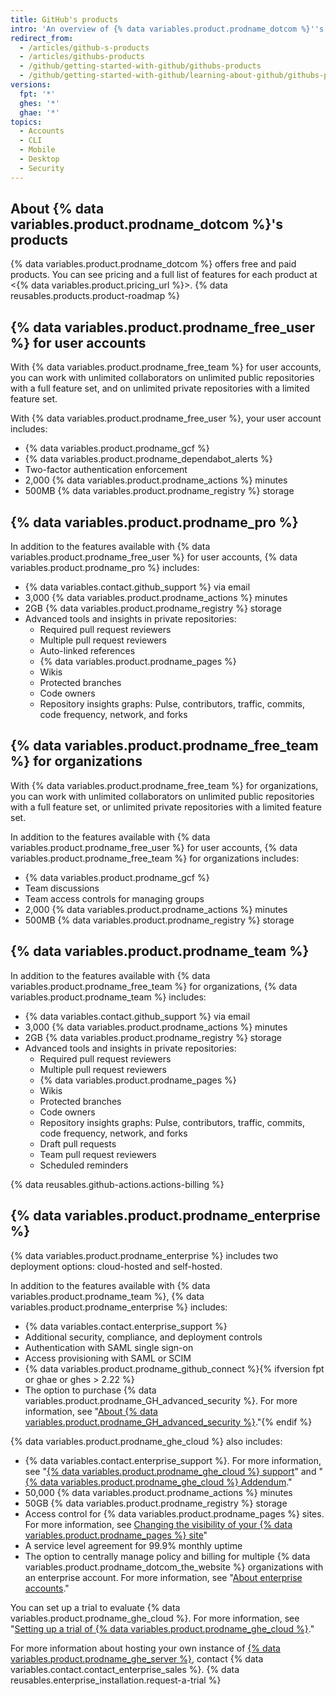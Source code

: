 ```yaml
---
title: GitHub's products
intro: 'An overview of {% data variables.product.prodname_dotcom %}''s products and pricing plans.'
redirect_from:
  - /articles/github-s-products
  - /articles/githubs-products
  - /github/getting-started-with-github/githubs-products
  - /github/getting-started-with-github/learning-about-github/githubs-products
versions:
  fpt: '*'
  ghes: '*'
  ghae: '*'
topics:
  - Accounts
  - CLI
  - Mobile
  - Desktop
  - Security
---
```

## About {% data variables.product.prodname_dotcom %}'s products

{% data variables.product.prodname_dotcom %} offers free and paid products. You can see pricing and a full list of features for each product at <{% data variables.product.pricing_url %}>. {% data reusables.products.product-roadmap %}

## {% data variables.product.prodname_free_user %} for user accounts

With {% data variables.product.prodname_free_team %} for user accounts, you can work with unlimited collaborators on unlimited public repositories with a full feature set, and on unlimited private repositories with a limited feature set.

With {% data variables.product.prodname_free_user %}, your user account includes:
- {% data variables.product.prodname_gcf %}
- {% data variables.product.prodname_dependabot_alerts %}
- Two-factor authentication enforcement
- 2,000 {% data variables.product.prodname_actions %} minutes
- 500MB {% data variables.product.prodname_registry %} storage

## {% data variables.product.prodname_pro %}

In addition to the features available with {% data variables.product.prodname_free_user %} for user accounts, {% data variables.product.prodname_pro %} includes:
- {% data variables.contact.github_support %} via email
- 3,000 {% data variables.product.prodname_actions %} minutes
- 2GB {% data variables.product.prodname_registry %} storage
- Advanced tools and insights in private repositories:
  - Required pull request reviewers
  - Multiple pull request reviewers
  - Auto-linked references
  - {% data variables.product.prodname_pages %}
  - Wikis
  - Protected branches
  - Code owners
  - Repository insights graphs: Pulse, contributors, traffic, commits, code frequency, network, and forks

## {% data variables.product.prodname_free_team %} for organizations

With {% data variables.product.prodname_free_team %} for organizations, you can work with unlimited collaborators on unlimited public repositories with a full feature set, or unlimited private repositories with a limited feature set.

In addition to the features available with {% data variables.product.prodname_free_user %} for user accounts, {% data variables.product.prodname_free_team %} for organizations includes:
- {% data variables.product.prodname_gcf %}
- Team discussions
- Team access controls for managing groups
- 2,000 {% data variables.product.prodname_actions %} minutes
- 500MB {% data variables.product.prodname_registry %} storage

## {% data variables.product.prodname_team %}

In addition to the features available with {% data variables.product.prodname_free_team %} for organizations, {% data variables.product.prodname_team %} includes:
- {% data variables.contact.github_support %} via email
- 3,000 {% data variables.product.prodname_actions %} minutes
- 2GB {% data variables.product.prodname_registry %} storage
- Advanced tools and insights in private repositories:
  - Required pull request reviewers
  - Multiple pull request reviewers
  - {% data variables.product.prodname_pages %}
  - Wikis
  - Protected branches
  - Code owners
  - Repository insights graphs: Pulse, contributors, traffic, commits, code frequency, network, and forks
  - Draft pull requests
  - Team pull request reviewers
  - Scheduled reminders

{% data reusables.github-actions.actions-billing %}

## {% data variables.product.prodname_enterprise %}

{% data variables.product.prodname_enterprise %} includes two deployment options: cloud-hosted and self-hosted.

In addition to the features available with {% data variables.product.prodname_team %}, {% data variables.product.prodname_enterprise %} includes:
- {% data variables.contact.enterprise_support %}
- Additional security, compliance, and deployment controls
- Authentication with SAML single sign-on
- Access provisioning with SAML or SCIM
- {% data variables.product.prodname_github_connect %}{% ifversion fpt or ghae or ghes > 2.22 %}
- The option to purchase {% data variables.product.prodname_GH_advanced_security %}. For more information, see "[About {% data variables.product.prodname_GH_advanced_security %}](/github/getting-started-with-github/about-github-advanced-security)."{% endif %}

{% data variables.product.prodname_ghe_cloud %} also includes:
- {% data variables.contact.enterprise_support %}. For more information, see "<a href="/articles/github-enterprise-cloud-support" class="dotcom-only">{% data variables.product.prodname_ghe_cloud %} support</a>" and "<a href="/articles/github-enterprise-cloud-addendum" class="dotcom-only">{% data variables.product.prodname_ghe_cloud %} Addendum</a>."
- 50,000 {% data variables.product.prodname_actions %} minutes
- 50GB {% data variables.product.prodname_registry %} storage
- Access control for {% data variables.product.prodname_pages %} sites. For more information, see <a href="/pages/getting-started-with-github-pages/changing-the-visibility-of-your-github-pages-site" class="dotcom-only">Changing the visibility of your {% data variables.product.prodname_pages %} site</a>"
- A service level agreement for 99.9% monthly uptime
- The option to centrally manage policy and billing for multiple {% data variables.product.prodname_dotcom_the_website %} organizations with an enterprise account. For more information, see "<a href="/articles/about-enterprise-accounts" class="dotcom-only">About enterprise accounts</a>."

You can set up a trial to evaluate {% data variables.product.prodname_ghe_cloud %}. For more information, see "<a href="/articles/setting-up-a-trial-of-github-enterprise-cloud" class="dotcom-only">Setting up a trial of {% data variables.product.prodname_ghe_cloud %}</a>."

For more information about hosting your own instance of [{% data variables.product.prodname_ghe_server %}](https://enterprise.github.com), contact {% data variables.contact.contact_enterprise_sales %}. {% data reusables.enterprise_installation.request-a-trial %}
